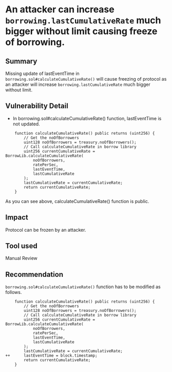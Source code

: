 # An attacker can increase `borrowing.lastCumulativeRate` much bigger without limit causing freeze of borrowing.
## Summary
Missing update of lastEventTime in `borrowing.sol#calculateCumulativeRate()` will cause freezing of protocol as an attacker will increase `borrowing.lastCumulativeRate` much bigger without limit.

## Vulnerability Detail
- In borrowing.sol#calculateCumulativeRate() function, lastEventTime is not updated.
```solidity
    function calculateCumulativeRate() public returns (uint256) {
        // Get the noOfBorrowers
        uint128 noOfBorrowers = treasury.noOfBorrowers();
        // Call calculateCumulativeRate in borrow library
        uint256 currentCumulativeRate = BorrowLib.calculateCumulativeRate(
            noOfBorrowers,
            ratePerSec,
            lastEventTime,
            lastCumulativeRate
        );
        lastCumulativeRate = currentCumulativeRate;
        return currentCumulativeRate;
    }
```
As you can see above, calculateCumulativeRate() function is public.


## Impact
Protocol can be frozen by an attacker.

## Tool used
Manual Review

## Recommendation
`borrowing.sol#calculateCumulativeRate()` function has to be modified as follows.
```solidity
    function calculateCumulativeRate() public returns (uint256) {
        // Get the noOfBorrowers
        uint128 noOfBorrowers = treasury.noOfBorrowers();
        // Call calculateCumulativeRate in borrow library
        uint256 currentCumulativeRate = BorrowLib.calculateCumulativeRate(
            noOfBorrowers,
            ratePerSec,
            lastEventTime,
            lastCumulativeRate
        );
        lastCumulativeRate = currentCumulativeRate;
++      lastEventTime = block.timestamp;
        return currentCumulativeRate;
    }
```